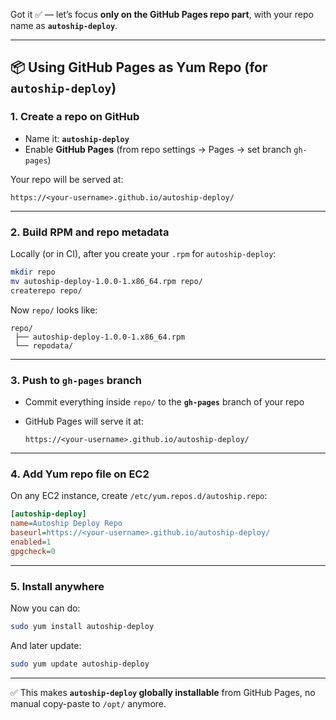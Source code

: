 Got it ✅ — let’s focus **only on the GitHub Pages repo part**, with your repo name as **`autoship-deploy`**.

---

## 📦 Using GitHub Pages as Yum Repo (for `autoship-deploy`)

### 1. Create a repo on GitHub

* Name it: **`autoship-deploy`**
* Enable **GitHub Pages** (from repo settings → Pages → set branch `gh-pages`)

Your repo will be served at:

```
https://<your-username>.github.io/autoship-deploy/
```

---

### 2. Build RPM and repo metadata

Locally (or in CI), after you create your `.rpm` for `autoship-deploy`:

```bash
mkdir repo
mv autoship-deploy-1.0.0-1.x86_64.rpm repo/
createrepo repo/
```

Now `repo/` looks like:

```
repo/
 ├── autoship-deploy-1.0.0-1.x86_64.rpm
 └── repodata/
```

---

### 3. Push to `gh-pages` branch

* Commit everything inside `repo/` to the **`gh-pages`** branch of your repo
* GitHub Pages will serve it at:

  ```
  https://<your-username>.github.io/autoship-deploy/
  ```

---

### 4. Add Yum repo file on EC2

On any EC2 instance, create `/etc/yum.repos.d/autoship.repo`:

```ini
[autoship-deploy]
name=Autoship Deploy Repo
baseurl=https://<your-username>.github.io/autoship-deploy/
enabled=1
gpgcheck=0
```

---

### 5. Install anywhere

Now you can do:

```bash
sudo yum install autoship-deploy
```

And later update:

```bash
sudo yum update autoship-deploy
```

---

✅ This makes **`autoship-deploy` globally installable** from GitHub Pages, no manual copy-paste to `/opt/` anymore.

